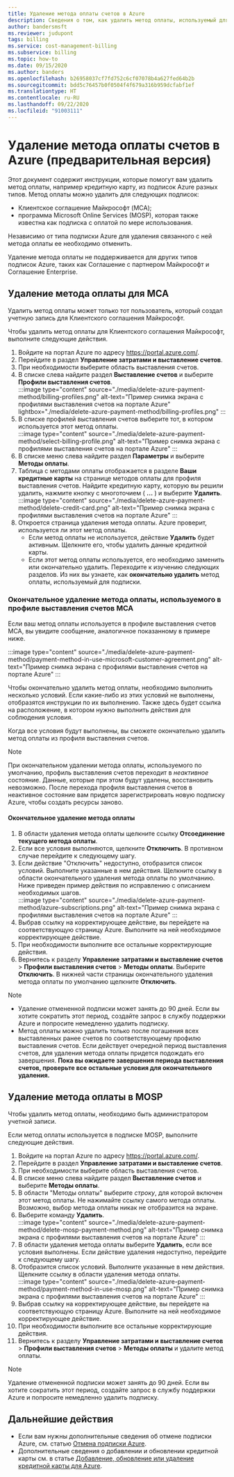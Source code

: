 ```yaml
---
title: Удаление метода оплаты счетов в Azure
description: Сведения о том, как удалить метод оплаты, используемый для подписки Azure.
author: bandersmsft
ms.reviewer: judupont
tags: billing
ms.service: cost-management-billing
ms.subservice: billing
ms.topic: how-to
ms.date: 09/15/2020
ms.author: banders
ms.openlocfilehash: b26958037cf7fd752c6cf07078b4a627fed64b2b
ms.sourcegitcommit: bdd5c76457b0f0504f4f679a316b959dcfabf1ef
ms.translationtype: HT
ms.contentlocale: ru-RU
ms.lasthandoff: 09/22/2020
ms.locfileid: "91003111"
---
```

# <a name="delete-an-azure-billing-payment-method-preview"></a>Удаление метода оплаты счетов в Azure (предварительная версия)

Этот документ содержит инструкции, которые помогут вам удалить метод оплаты, например кредитную карту, из подписок Azure разных типов. Метод оплаты можно удалить для следующих подписок:

- Клиентское соглашение Майкрософт (MCA);
- программа Microsoft Online Services (MOSP), которая также известна как подписка с оплатой по мере использования.

Независимо от типа подписки Azure для удаления связанного с ней метода оплаты ее необходимо отменить.

Удаление метода оплаты не поддерживается для других типов подписок Azure, таких как Соглашение с партнером Майкрософт и Соглашение Enterprise.

## <a name="delete-an-mca-payment-method"></a>Удаление метода оплаты для MCA

Удалить метод оплаты может только тот пользователь, который создал учетную запись для Клиентского соглашения Майкрософт.

Чтобы удалить метод оплаты для Клиентского соглашения Майкрософт, выполните следующие действия.

1. Войдите на портал Azure по адресу https://portal.azure.com/.
1. Перейдите в раздел **Управление затратами и выставление счетов**.
1. При необходимости выберите область выставления счетов.
1. В списке слева найдите раздел **Выставление счетов** и выберите **Профили выставления счетов**.  
    :::image type="content" source="./media/delete-azure-payment-method/billing-profiles.png" alt-text="Пример снимка экрана с профилями выставления счетов на портале Azure" lightbox="./media/delete-azure-payment-method/billing-profiles.png" :::
1. В списке профилей выставления счетов выберите тот, в котором используется этот метод оплаты.  
    :::image type="content" source="./media/delete-azure-payment-method/select-billing-profile.png" alt-text="Пример снимка экрана с профилями выставления счетов на портале Azure" :::
1. В списке меню слева найдите раздел **Параметры** и выберите **Методы оплаты**.
1. Таблица с методами оплаты отображается в разделе **Ваши кредитные карты** на странице методов оплаты для профиля выставления счетов. Найдите кредитную карту, которую вы решили удалить, нажмите кнопку с многоточием ( **...** ) и выберите **Удалить**.  
    :::image type="content" source="./media/delete-azure-payment-method/delete-credit-card.png" alt-text="Пример снимка экрана с профилями выставления счетов на портале Azure" :::
1. Откроется страница удаления метода оплаты. Azure проверит, используется ли этот метод оплаты.
    - Если метод оплаты не используется, действие **Удалить** будет активным. Щелкните его, чтобы удалить данные кредитной карты.
    - Если этот метод оплаты используется, его необходимо заменить или окончательно удалить. Переходите к изучению следующих разделов. Из них вы узнаете, как **окончательно удалить** метод оплаты, используемый для подписки.

### <a name="detach-payment-method-used-by-an-mca-billing-profile"></a>Окончательное удаление метода оплаты, используемого в профиле выставления счетов MCA

Если ваш метод оплаты используется в профиле выставления счетов MCA, вы увидите сообщение, аналогичное показанному в примере ниже.

:::image type="content" source="./media/delete-azure-payment-method/payment-method-in-use-microsoft-customer-agreement.png" alt-text="Пример снимка экрана с профилями выставления счетов на портале Azure" :::

Чтобы окончательно удалить метод оплаты, необходимо выполнить несколько условий. Если какие-либо из этих условий не выполнены, отобразятся инструкции по их выполнению. Также здесь будет ссылка на расположение, в котором нужно выполнить действия для соблюдения условия.

Когда все условия будут выполнены, вы сможете окончательно удалить метод оплаты из профиля выставления счетов.

> [!NOTE]
> При окончательном удалении метода оплаты, используемого по умолчанию, профиль выставления счетов переходит в _неактивное_ состояние. Данные, которые при этом будут удалены, восстановить невозможно. После перехода профиля выставления счетов в неактивное состояние вам придется зарегистрировать новую подписку Azure, чтобы создать ресурсы заново.

#### <a name="to-detach-a-payment-method"></a>Окончательное удаление метода оплаты

1. В области удаления метода оплаты щелкните ссылку **Отсоединение текущего метода оплаты**.
1. Если все условия выполняются, щелкните **Отключить**. В противном случае перейдите к следующему шагу.
1. Если действие "Отключить" недоступно, отобразится список условий. Выполните указанные в нем действия. Щелкните ссылку в области окончательного удаления метода оплаты по умолчанию. Ниже приведен пример действия по исправлению с описанием необходимых шагов.  
    :::image type="content" source="./media/delete-azure-payment-method/azure-subscriptions.png" alt-text="Пример снимка экрана с профилями выставления счетов на портале Azure" :::
1. Выбрав ссылку на корректирующее действие, вы перейдете на соответствующую страницу Azure. Выполните на ней необходимое корректирующее действие.
1. При необходимости выполните все остальные корректирующие действия.
1. Вернитесь к разделу **Управление затратами и выставление счетов** > **Профили выставления счетов** > **Методы оплаты**. Выберите **Отключить**. В нижней части страницы окончательного удаления метода оплаты по умолчанию щелкните **Отключить**.

> [!NOTE]
> - Удаление отмененной подписки может занять до 90 дней. Если вы хотите сократить этот период, создайте запрос в службу поддержки Azure и попросите немедленно удалить подписку.
> - Метод оплаты можно удалить только после погашения всех выставленных ранее счетов по соответствующему профилю выставления счетов. Если действует очередной период выставления счетов, для удаления метода оплаты придется подождать его завершения. **Пока вы ожидаете завершения периода выставления счетов, проверьте все остальные условия для окончательного удаления.**

## <a name="delete-a-mosp-payment-method"></a>Удаление метода оплаты в MOSP

Чтобы удалить метод оплаты, необходимо быть администратором учетной записи.

Если метод оплаты используется в подписке MOSP, выполните следующие действия.

1. Войдите на портал Azure по адресу https://portal.azure.com/.
1. Перейдите в раздел **Управление затратами и выставление счетов**.
1. При необходимости выберите область выставления счетов.
1. В списке меню слева найдите раздел **Выставление счетов** и выберите **Методы оплаты**.
1. В области "Методы оплаты" выберите _строку_, для которой включен этот метод оплаты. Не нажимайте ссылку самого метода оплаты. Возможно, выбор метода оплаты никак не отобразится на экране.
1. Выберите команду **Удалить**.  
    :::image type="content" source="./media/delete-azure-payment-method/delete-mosp-payment-method.png" alt-text="Пример снимка экрана с профилями выставления счетов на портале Azure" :::
1. В области удаления метода оплаты выберите **Удалить**, если все условия выполнены. Если действие удаления недоступно, перейдите к следующему шагу.
1. Отобразится список условий. Выполните указанные в нем действия. Щелкните ссылку в области удаления метода оплаты.  
    :::image type="content" source="./media/delete-azure-payment-method/payment-method-in-use-mosp.png" alt-text="Пример снимка экрана с профилями выставления счетов на портале Azure" :::
1. Выбрав ссылку на корректирующее действие, вы перейдете на соответствующую страницу Azure. Выполните на ней необходимое корректирующее действие.
1. При необходимости выполните все остальные корректирующие действия.
1. Вернитесь к разделу **Управление затратами и выставление счетов** > **Профили выставления счетов** > **Методы оплаты** и удалите метод оплаты.

> [!NOTE]
> Удаление отмененной подписки может занять до 90 дней. Если вы хотите сократить этот период, создайте запрос в службу поддержки Azure и попросите немедленно удалить подписку.

## <a name="next-steps"></a>Дальнейшие действия

- Если вам нужны дополнительные сведения об отмене подписки Azure, см. статью [Отмена подписки Azure](cancel-azure-subscription.md).
- Дополнительные сведения о добавлении и обновлении кредитной карты см. в статье [Добавление, обновление или удаление кредитной карты для Azure](change-credit-card.md).